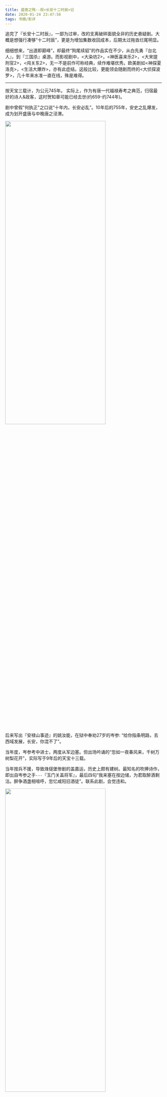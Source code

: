 ```yaml
---
title: 盛唐之殇--观<长安十二时辰>记
date: 2020-01-24 23:47:58
tags: 书摘/影评
---
```


追完了『长安十二时辰』，一部为过审，改的支离破碎面貌全非的历史悬疑剧。大概是想强行凑够“十二时辰”，更是为增加集数收回成本，后期太过拖沓烂尾明显。

细细想来，“出道即巅峰”，却最终“狗尾续貂”的作品实在不少，从白先勇『台北人』，到『三国杀』桌游。而影视剧中，<大染坊2>，<神医喜来乐2>，<大宋提刑官2>，<闯关东2>，无一不是前作可称经典，续作难堪优秀。欧美剧如<神探夏洛克>，<生活大爆炸>，亦有此症结。这般比较，更能领会随剧而终的<大侦探波罗>，几十年来水准一直在线，殊是难得。

---

按天宝三载计，为公元745年。 实际上，作为有唐一代福禄寿考之典范，归宿最好的诗人&政客，这时贺知章可能已经去世(约659-约744年)。

剧中曾假"何执正"之口说“十年内，长安必乱”。10年后的755年，安史之乱爆发，成为划开盛唐与中晚唐之泾渭。


<img src="盛唐之殇-观-长安十二时辰-记/5.jpg" width = 80% height = 50% />


后来写出『安禄山事迹』的姚汝能，在狱中奉劝27岁的岑参: “给你指条明路，去西域发展，长安，你混不了”。

当年度，岑参考中进士，两度从军边塞。但出场吟诵的“忽如一夜春风来，千树万树梨花开”，实际写于9年后的天宝十三载。

当年按兵不援，导致烽燧堡惨剧的盖嘉运，历史上颇有建树。最知名的吹捧诗作，即出自岑参之手`---`『玉门关盖将军』，最后四句“我来塞在按边储，为君取醉酒剩沽。醉争酒盏相喧呼，忽忆咸阳旧酒徒”。联系此剧，会觉违和。

<img src="盛唐之殇-观-长安十二时辰-记/1.jpg" width = 80% height = 50% />


后来依靠裙带关系，杨国忠逐渐掌权，口蜜腹剑的李林甫渐渐边缘，8年后病死，随后按谋反清算，子孙多被流放岭南黔中。

<img src="盛唐之殇-观-长安十二时辰-记/4.jpg" width = 80% height = 50% />


而外番安禄山与朝堂杨国忠矛盾激化，又过两年，以“诛国忠 清君侧”为由发动叛乱。自此天旋地转，一年后，玄宗败撤蜀中避难，专权误国，败坏朝纲的祸首，在马嵬坡，被失去小拇指的前弓弩手张小敬射杀，记录于姚汝能『安禄山事迹』中，(除了这名这事，别的都为编纂)。时年71岁的李三郎痛失所爱，羁旅夜雨，想念“严羽幻”，作『雨霖铃』。后宋人柳三变，将此词牌发扬光大。


<img src="盛唐之殇-观-长安十二时辰-记/2.jpg" width = 80% height = 50% />



“二月春风似剪刀”政治讽喻诗的解释，不身临其境当真get不到。

相比之下，作为“为人不识陈近南，纵使英雄也枉然”的原版，李太白“生不用封万户侯，但愿一识韩荆州”，享谪仙这般盛誉的韩朝宗，首先顾及的，不是留名千古的欣喜，更多为眼下的坐立不安。

大将军王忠嗣，奏言安禄山必反，又与李林甫不睦，被安以“欲奉太子即位”而遭贬，并在4年后郁郁而终(以剧情发生的745年为时间基准)。

剧中的士人领袖，宁王之孙，当为与李白，贺知章，焦遂，张旭，李适之，崔宗之同位列『饮中八仙歌』的汝阳王李琎。

吉州永新县(今吉安永新)百姓温饱未及，而舍命供奉打点，希冀其村姑许合子，能得圣人恩宠，成杨太真第二，以免税赋徭役。历史上许合子为著名歌唱家，可以和春秋时期留下成语“余音绕梁”的韩娥，及西汉武帝时谱下『佳人曲』的李延年齐名。安史乱后，流落风尘。…但不常见于诗词经传，后人所知，有唐最知名歌唱家是李龟年。

见风使舵善于逢迎的元载，时年32岁。后来果真平步青云，深得宠信，官至宰相。其独揽朝政专横跋扈，但也提拔任用刘晏进行财税体系改革，为乱后残缺的大唐又续命百载。

太子李亨，后来在灵武登基，即为肃宗。在郭子仪等人帷幄拼杀下，平定了叛乱。但他算不得一位好皇帝，在玄宗病逝后十多天，为权宦政变惊惧而死。

<img src="盛唐之殇-观-长安十二时辰-记/3.jpg" width = 80% height = 50% />


与李亨本幼年交好的永王李璘，无奈生于皇家，成年后与兄长反目。八年战乱期间，也起兵自立。一把年纪，本在天柱山避难，顺道炼丹修仙的李白，政治觉悟极低站错了队。而后永王兵败身死江西赣州，李白也被刺配。行至白帝城遇大赦，遂有“朝辞白帝彩云间，千里江陵一日还”。



少年英杰李泌，时年23岁，北周太师李弼之后，七岁能文，被称神童。一生几起几落，为国为民，内修外联，颇有建树。

<img src="盛唐之殇-观-长安十二时辰-记/6.jpg" width = 80% height = 50% />

宦官在古代，几乎不曾能有好名声，蔡伦郑和可算作寥寥例外。而皇帝的贴身太监，基本脸谱是专横跋扈，贪财弄权。因“力士脱靴，贵妃捧砚”留名的高力士，亦难逃此印象。剧集里他有贪财瑕疵，却是极为关键的正派人物。历史上对其评价亦高，一生对玄宗忠心耿耿，不离不弃。被誉“千古贤宦第一”，死后陪葬于泰陵。

---

[姊妹篇: 起承转合--由陈子昂<国殇>](http://www.dashen.tech/2019/01/20/%E8%B5%B7%E6%89%BF%E8%BD%AC%E5%90%88-%E7%94%B1%E9%99%88%E5%AD%90%E6%98%82-%E5%9B%BD%E6%AE%87/)

[姊妹篇: 渔阳鞞鼓](http://www.dashen.tech/2018/08/12/%E6%BD%9C%E5%B1%B1-%E7%9A%96%E5%9B%BD%E5%8F%A4%E9%83%BD-%E5%AE%89%E5%BE%BD%E4%B9%8B%E6%BA%90/)
